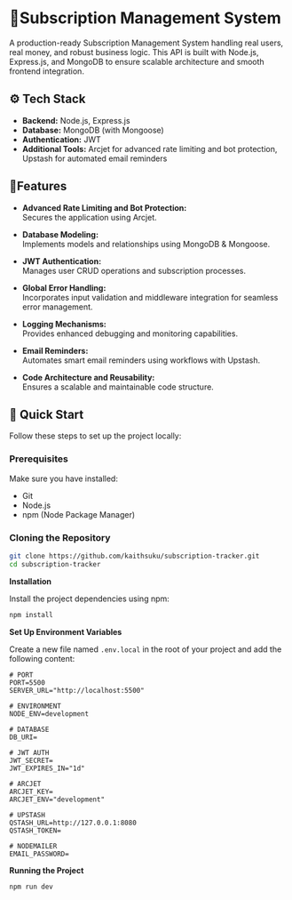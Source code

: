 # 🤖Subscription Management System

A production-ready Subscription Management System handling real users, real money, and robust business logic. This API is built with Node.js, Express.js, and MongoDB to ensure scalable architecture and smooth frontend integration.

## ⚙️ Tech Stack

- **Backend:** Node.js, Express.js
- **Database:** MongoDB (with Mongoose)
- **Authentication:** JWT
- **Additional Tools:** Arcjet for advanced rate limiting and bot protection, Upstash for automated email reminders

## 🔋Features

- **Advanced Rate Limiting and Bot Protection:**  
  Secures the application using Arcjet.

- **Database Modeling:**  
  Implements models and relationships using MongoDB & Mongoose.

- **JWT Authentication:**  
  Manages user CRUD operations and subscription processes.

- **Global Error Handling:**  
  Incorporates input validation and middleware integration for seamless error management.

- **Logging Mechanisms:**  
  Provides enhanced debugging and monitoring capabilities.

- **Email Reminders:**  
  Automates smart email reminders using workflows with Upstash.

- **Code Architecture and Reusability:**  
  Ensures a scalable and maintainable code structure.

## 🤸 Quick Start

Follow these steps to set up the project locally:

### Prerequisites

Make sure you have installed:
- Git
- Node.js
- npm (Node Package Manager)

### Cloning the Repository

```bash
git clone https://github.com/kaithsuku/subscription-tracker.git
cd subscription-tracker
```

**Installation**

Install the project dependencies using npm:

```bash
npm install
```

**Set Up Environment Variables**

Create a new file named `.env.local` in the root of your project and add the following content:

```env
# PORT
PORT=5500
SERVER_URL="http://localhost:5500"

# ENVIRONMENT
NODE_ENV=development

# DATABASE
DB_URI=

# JWT AUTH
JWT_SECRET=
JWT_EXPIRES_IN="1d"

# ARCJET
ARCJET_KEY=
ARCJET_ENV="development"

# UPSTASH
QSTASH_URL=http://127.0.0.1:8080
QSTASH_TOKEN=

# NODEMAILER
EMAIL_PASSWORD=
```

**Running the Project**

```bash
npm run dev
```

